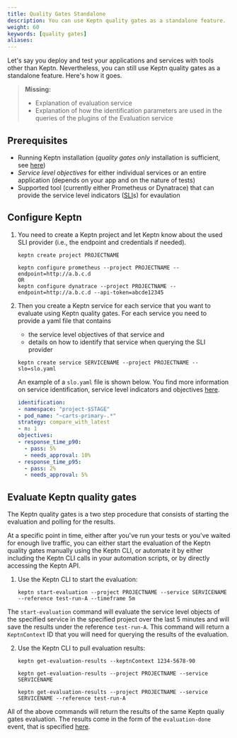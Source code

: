 ```yaml
---
title: Quality Gates Standalone
description: You can use Keptn quality gates as a standalone feature.
weight: 60
keywords: [quality gates]
aliases:
---
```


Let's say you deploy and test your applications and services with tools other than Keptn. Nevertheless, you can still use Keptn quality gates as a standalone feature. Here's how it goes.

> **Missing:** 
> - Explanation of evaluation service
> - Explanation of how the identification parameters are used in the queries of the plugins of the Evaluation service

## Prerequisites

- Running Keptn installation (_quality gates only_ installation is sufficient, see [here](../../installation/setup-keptn))
- *Service level objectives* for either individual services or an entire application (depends on your app and on the nature of tests)
- Supported tool (currently either Prometheus or Dynatrace) that can provide the service level indicators ([SLI](../../reference/slo/)s) for evaulation

## Configure Keptn

1. You need to create a Keptn project and let Keptn know about the used SLI provider (i.e., the endpoint and credentials if needed). 

    ```console
    keptn create project PROJECTNAME 
    ```
    ```console
    keptn configure prometheus --project PROJECTNAME --endpoint=http://a.b.c.d
    OR
    keptn configure dynatrace --project PROJECTNAME --endpoint=http://a.b.c.d --api-token=abcde12345
    ```

1. Then you create a Keptn service for each service that you want to evaluate using Keptn quality gates. For each service you need to provide a yaml file that contains

    - the service level objectives of that service and
    - details on how to identify that service when querying the SLI provider

    ```console
    keptn create service SERVICENAME --project PROJECTNAME --slo=slo.yaml
    ```

    An example of a `slo.yaml` file is shown below. You find more information on service identification, service level indicators and objectives [here](../../reference/slo/).

    ```yaml
    identification:
    - namespace: "project-$STAGE"
    - pod_name: "~carts-primary-.*"
    strategy: compare_with_latest
    - n: 1
    objectives:
    - response_time_p90:
      - pass: 5%
      - needs_approval: 10%
    - response_time_p95:
      - pass: 2%
      - needs_approval: 5%
    ``` 

## Evaluate Keptn quality gates

The Keptn quality gates is a two step procedure that consists of starting the evaluation and polling for the results.

At a specific point in time, either after you've run your tests or you've waited for enough live traffic, you can either start the evaluation of the Keptn quality gates manually using the Keptn CLI, or automate it by either including the Keptn CLI calls in your automation scripts, or by directly accessing the Keptn API. 

1. Use the Keptn CLI to start the evaluation: 

    ```
    keptn start-evaluation --project PROJECTNAME --service SERVICENAME --reference test-run-A --timeframe 5m
    ```

The `start-evaluation` command will evaluate the service level objects of the specified service in the specified project over the last 5 minutes and will save the results under the reference `test-run-A`. This command will return a `KeptnContext` ID that you will need for querying the results of the evaluation.

2. Use the Keptn CLI to pull evaluation results: 
    
    ```console
    keptn get-evaluation-results --keptnContext 1234-5678-90
    ```
    ```console
    keptn get-evaluation-results --project PROJECTNAME --service SERVICENAME
    ```
    ```console
    keptn get-evaluation-results --project PROJECTNAME --service SERVICENAME --reference test-run-A
    ```

All of the above commands will return the results of the same Keptn qualiy gates evaluation. The results come in the form of the `evaluation-done` event, that is specified [here](https://github.com/keptn/keptn/blob/master/specification/cloudevents.md#evaluation-done).
